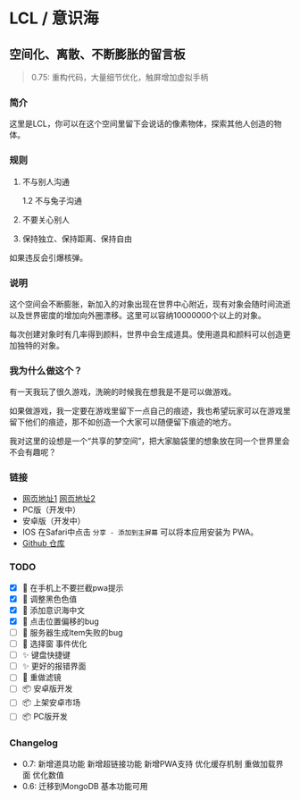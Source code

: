 # LCL / 意识海
## 空间化、离散、不断膨胀的留言板

>0.75: 重构代码，大量细节优化，触屏增加虚拟手柄
### 简介

这里是LCL，你可以在这个空间里留下会说话的像素物体，探索其他人创造的物体。

### 规则

1. 不与别人沟通

    1.2 不与兔子沟通

2. 不要关心别人

3. 保持独立、保持距离、保持自由

如果违反会引爆核弹。

### 说明

这个空间会不断膨胀，新加入的对象出现在世界中心附近，现有对象会随时间流逝以及世界密度的增加向外圈漂移。这里可以容纳10000000个以上的对象。

每次创建对象时有几率得到颜料，世界中会生成道具。使用道具和颜料可以创造更加独特的对象。

### 我为什么做这个？

有一天我玩了很久游戏，洗碗的时候我在想我是不是可以做游戏。

如果做游戏，我一定要在游戏里留下一点自己的痕迹，我也希望玩家可以在游戏里留下他们的痕迹，那不如创造一个大家可以随便留下痕迹的地方。

我对这里的设想是一个“共享的梦空间”，把大家脑袋里的想象放在同一个世界里会不会有趣呢？

### 链接

- [网页地址1](https://lcl.yu-me.workers.dev) [网页地址2](https://lcl-web.herokuapp.com)
- PC版（开发中）
- 安卓版（开发中）
- IOS 在Safari中点击 ```分享 - 添加到主屏幕``` 可以将本应用安装为 PWA。
- [Github 仓库](https://github.com/john-walks-slow/lcl)

### TODO

- [x] :wrench: 在手机上不要拦截pwa提示
- [x] :art: 调整黑色色值
- [x] :art: 添加意识海中文
- [x] :bug: 点击位置偏移的bug
- [ ] :bug: 服务器生成Item失败的bug
- [ ] :wrench: 选择窗 事件优化
- [ ] :sparkles: 键盘快捷键 
- [ ] :sparkles: 更好的报错界面
- [ ] :art: 重做滤镜
- [ ] :package: 安卓版开发
- [ ] :package: 上架安卓市场
- [ ] :package: PC版开发

### Changelog
- 0.7: 新增道具功能 新增超链接功能 新增PWA支持 优化缓存机制 重做加载界面 优化数值 
- 0.6: 迁移到MongoDB 基本功能可用
